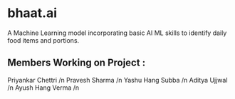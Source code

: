 # bhaat.ai
A Machine Learning model incorporating basic AI ML skills to identify daily food items and portions.

## Members Working on Project :
Priyankar Chettri /n
Pravesh Sharma /n
Yashu Hang Subba /n
Aditya Ujjwal /n
Ayush Hang Verma /n
